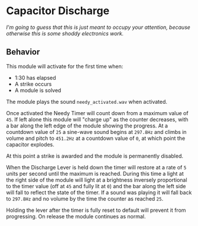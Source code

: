 # Capacitor Discharge
*I'm going to guess that this is just meant to occupy your attention, because otherwise this is some shoddy electronics work.*

## Behavior
This module will activate for the first time when:
- 1:30 has elapsed
- A strike occurs
- A module is solved

The module plays the sound `needy_activated.wav` when activated.

Once activated the Needy Timer will count down from a maximum value of `45`. If left alone this module will "charge up" as the counter decreases, with a bar along the left edge of the module showing the progress. At a countdown value of `25` a sine-wave sound begins at `297.8Hz` and climbs in volume and pitch to `451.2Hz` at a countdown value of `0`, at which point the capacitor explodes.

At this point a strike is awarded and the module is permanently disabled.

When the Discharge Lever is held down the timer will restore at a rate of `5` units per second until the maximum is reached. During this time a light at the right side of the module will light at a brightness inversely proportional to the timer value (off at `45` and fully lit at `0`) and the bar along the left side will fall to reflect the state of the timer. If a sound was playing it will fall back to `297.8Hz` and no volume by the time the counter as reached `25`.

Holding the lever after the timer is fully reset to default will prevent it from progressing. On release the module continues as normal.
